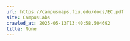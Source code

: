 ```yaml
---
url: https://campusmaps.fiu.edu/docs/EC.pdf
site: CampusLabs
crawled_at: 2025-05-13T13:40:58.504692
title: None
---
```



